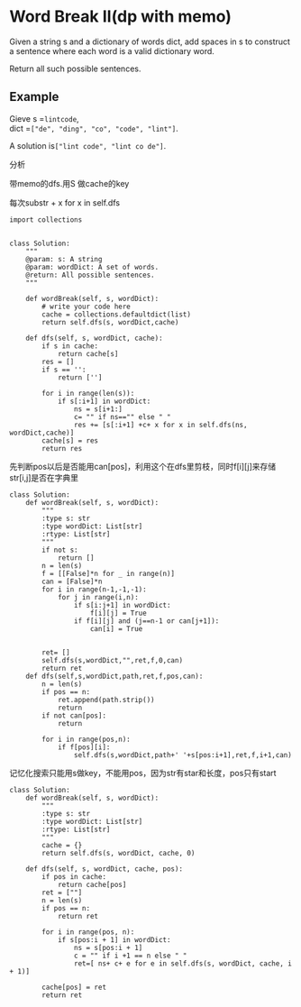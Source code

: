 # Word Break II\(dp with memo\)

Given a string s and a dictionary of words dict, add spaces in s to construct a sentence where each word is a valid dictionary word.

Return all such possible sentences.

## Example

Gieve s =`lintcode`,  
dict =`["de", "ding", "co", "code", "lint"]`.

A solution is`["lint code", "lint co de"]`.

分析

带memo的dfs.用S 做cache的key

每次substr + x for x in self.dfs

```text
import collections


class Solution:
    """
    @param: s: A string
    @param: wordDict: A set of words.
    @return: All possible sentences.
    """

    def wordBreak(self, s, wordDict):
        # write your code here
        cache = collections.defaultdict(list)
        return self.dfs(s, wordDict,cache)

    def dfs(self, s, wordDict, cache):
        if s in cache:
            return cache[s]
        res = []
        if s == '':
            return ['']

        for i in range(len(s)):
            if s[:i+1] in wordDict:
                ns = s[i+1:]
                c= "" if ns=="" else " "
                res += [s[:i+1] +c+ x for x in self.dfs(ns, wordDict,cache)]
        cache[s] = res
        return res
```

先判断pos以后是否能用can\[pos\]，利用这个在dfs里剪枝，同时f\[i\]\[j\]来存储str\[i,j\]是否在字典里

```text
class Solution:
    def wordBreak(self, s, wordDict):
        """
        :type s: str
        :type wordDict: List[str]
        :rtype: List[str]
        """
        if not s:
            return []
        n = len(s)
        f = [[False]*n for _ in range(n)]
        can = [False]*n
        for i in range(n-1,-1,-1):
            for j in range(i,n):
                if s[i:j+1] in wordDict:
                    f[i][j] = True
                if f[i][j] and (j==n-1 or can[j+1]):
                    can[i] = True


        ret= []
        self.dfs(s,wordDict,"",ret,f,0,can)
        return ret
    def dfs(self,s,wordDict,path,ret,f,pos,can):
        n = len(s)
        if pos == n:
            ret.append(path.strip())
            return
        if not can[pos]:
            return

        for i in range(pos,n):
            if f[pos][i]:
                self.dfs(s,wordDict,path+' '+s[pos:i+1],ret,f,i+1,can)
```

记忆化搜索只能用s做key，不能用pos，因为str有star和长度，pos只有start

```text
class Solution:
    def wordBreak(self, s, wordDict):
        """
        :type s: str
        :type wordDict: List[str]
        :rtype: List[str]
        """
        cache = {}
        return self.dfs(s, wordDict, cache, 0)

    def dfs(self, s, wordDict, cache, pos):
        if pos in cache:
            return cache[pos]
        ret = [""]
        n = len(s)
        if pos == n:
            return ret

        for i in range(pos, n):
            if s[pos:i + 1] in wordDict:
                ns = s[pos:i + 1]
                c = "" if i +1 == n else " "
                ret=[ ns+ c+ e for e in self.dfs(s, wordDict, cache, i + 1)]

        cache[pos] = ret
        return ret
```

